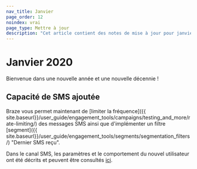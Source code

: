 ```yaml
---
nav_title: Janvier
page_order: 12
noindex: vrai
page_type: Mettre à jour
description: "Cet article contient des notes de mise à jour pour janvier 2020."
---
```


# Janvier 2020

Bienvenue dans une nouvelle année et une nouvelle décennie !

## Capacité de SMS ajoutée

Braze vous permet maintenant de [limiter la fréquence]({{ site.baseurl}}/user_guide/engagement_tools/campaigns/testing_and_more/rate-limiting/) des messages SMS ainsi que d'implémenter un filtre [segment]({{ site.baseurl}}/user_guide/engagement_tools/segments/segmentation_filters/) "Dernier SMS reçu".

Dans le canal SMS, les paramètres et le comportement du nouvel utilisateur ont été décrits et peuvent être consultés [ici](/docs/user_guide/message_building_by_channel/sms/keywords/).

